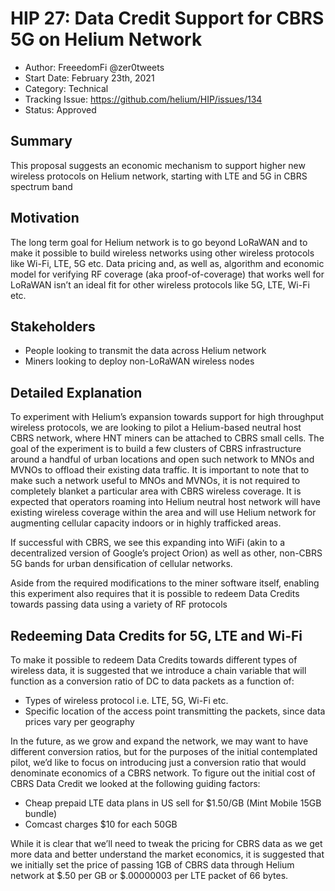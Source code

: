 # HIP 27: Data Credit Support for CBRS 5G on Helium Network

- Author: FreeedomFi @zer0tweets 
- Start Date: February 23th, 2021
- Category: Technical
- Tracking Issue: https://github.com/helium/HIP/issues/134
- Status: Approved

## Summary
This proposal suggests an economic mechanism to support higher new wireless protocols on Helium network, starting with LTE and 5G in CBRS spectrum band

## Motivation

The long term goal for Helium network is to go beyond LoRaWAN and to make it possible to build wireless networks using other wireless protocols like Wi-Fi, LTE, 5G etc. Data pricing and, as well as, algorithm and economic model for verifying RF coverage (aka proof-of-coverage) that works well for LoRaWAN isn’t an ideal fit for other wireless protocols like 5G, LTE, Wi-Fi etc. 

## Stakeholders
- People looking to transmit the data across Helium network 
- Miners looking to deploy non-LoRaWAN wireless nodes 

## Detailed Explanation
To experiment with Helium’s expansion towards support for high throughput wireless protocols, we are looking to pilot a Helium-based neutral host CBRS network, where HNT miners can be attached to CBRS small cells. The goal of the experiment is to build a few clusters of CBRS infrastructure around a handful of urban locations and open such network to MNOs and MVNOs to offload their existing data traffic. It is important to note that to make such a network useful to MNOs and MVNOs, it is not required to completely blanket a particular area with CBRS wireless coverage. It is expected that operators roaming into Helium neutral host network will have existing wireless coverage within the area and will use Helium network for augmenting cellular capacity indoors or in highly trafficked areas.   

If successful with CBRS, we see this expanding into WiFi (akin to a decentralized version of Google’s project Orion) as well as other, non-CBRS 5G bands for urban densification of cellular networks. 

Aside from the required modifications to the miner software itself, enabling this experiment also requires that it is possible to redeem Data Credits towards passing data using a variety of RF protocols 

## Redeeming Data Credits for 5G, LTE and Wi-Fi

To make it possible to redeem Data Credits towards different types of wireless data, it is suggested that we introduce a chain variable that will function as a conversion ratio of DC to data packets as a function of: 

- Types of wireless protocol i.e. LTE, 5G, Wi-Fi etc. 
- Specific location of the access point transmitting the packets, since data prices vary per geography

In the future, as we grow and expand the network, we may want to have different conversion ratios, but for the purposes of the initial contemplated pilot, we’d like to focus on introducing just a conversion ratio that would denominate economics of a CBRS network. To figure out the initial cost of CBRS Data Credit we looked at the following guiding factors: 

- Cheap prepaid LTE data plans in US sell for $1.50/GB (Mint Mobile 15GB bundle)
- Comcast charges $10 for each 50GB

While it is clear that we’ll need to tweak the pricing for CBRS data as we get more data and better understand the market economics, it is suggested that we initially set the price of passing 1GB of CBRS data through Helium network at $.50 per GB or $.00000003 per LTE packet of 66 bytes.

 




